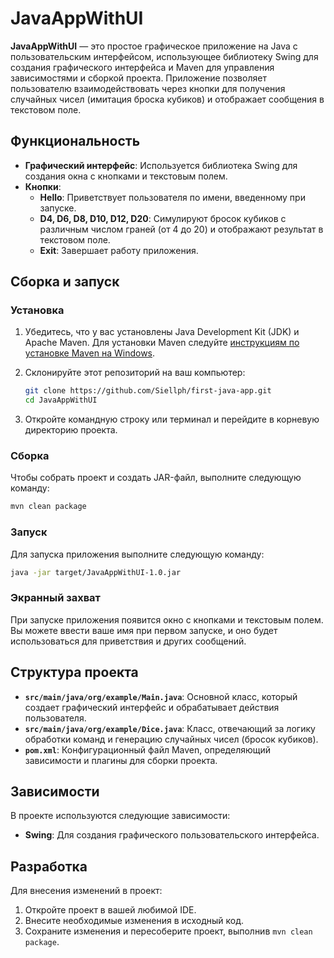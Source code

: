 # JavaAppWithUI

**JavaAppWithUI** — это простое графическое приложение на Java с пользовательским интерфейсом, использующее библиотеку Swing для создания графического интерфейса и Maven для управления зависимостями и сборкой проекта. Приложение позволяет пользователю взаимодействовать через кнопки для получения случайных чисел (имитация броска кубиков) и отображает сообщения в текстовом поле.

## Функциональность

- **Графический интерфейс**: Используется библиотека Swing для создания окна с кнопками и текстовым полем.
- **Кнопки**:
  - **Hello**: Приветствует пользователя по имени, введенному при запуске.
  - **D4, D6, D8, D10, D12, D20**: Симулируют бросок кубиков с различным числом граней (от 4 до 20) и отображают результат в текстовом поле.
  - **Exit**: Завершает работу приложения.

## Сборка и запуск

### Установка

1. Убедитесь, что у вас установлены Java Development Kit (JDK) и Apache Maven. Для установки Maven следуйте [инструкциям по установке Maven на Windows](https://maven.apache.org/install.html).

2. Склонируйте этот репозиторий на ваш компьютер:

    ```bash
    git clone https://github.com/Siellph/first-java-app.git
    cd JavaAppWithUI
    ```

3. Откройте командную строку или терминал и перейдите в корневую директорию проекта.

### Сборка

Чтобы собрать проект и создать JAR-файл, выполните следующую команду:

```bash
mvn clean package
```

### Запуск

Для запуска приложения выполните следующую команду:

```bash
java -jar target/JavaAppWithUI-1.0.jar
```

### Экранный захват

При запуске приложения появится окно с кнопками и текстовым полем. Вы можете ввести ваше имя при первом запуске, и оно будет использоваться для приветствия и других сообщений.

## Структура проекта

- **`src/main/java/org/example/Main.java`**: Основной класс, который создает графический интерфейс и обрабатывает действия пользователя.
- **`src/main/java/org/example/Dice.java`**: Класс, отвечающий за логику обработки команд и генерацию случайных чисел (бросок кубиков).
- **`pom.xml`**: Конфигурационный файл Maven, определяющий зависимости и плагины для сборки проекта.

## Зависимости

В проекте используются следующие зависимости:
- **Swing**: Для создания графического пользовательского интерфейса.

## Разработка

Для внесения изменений в проект:
1. Откройте проект в вашей любимой IDE.
2. Внесите необходимые изменения в исходный код.
3. Сохраните изменения и пересоберите проект, выполнив `mvn clean package`.
